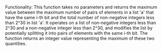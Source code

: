 Functionality: This function takes no parameters and returns the maximum value between the maximum number of pairs of elements in a list 'a' that have the same i-th bit and the total number of non-negative integers less than 2^30 in list 'a'. It operates on a list of non-negative integers less than 2^30 and a non-negative integer less than 2^30, and modifies the list by potentially splitting it into pairs of elements with the same i-th bit. The function returns an integer value representing the maximum of these two quantities.